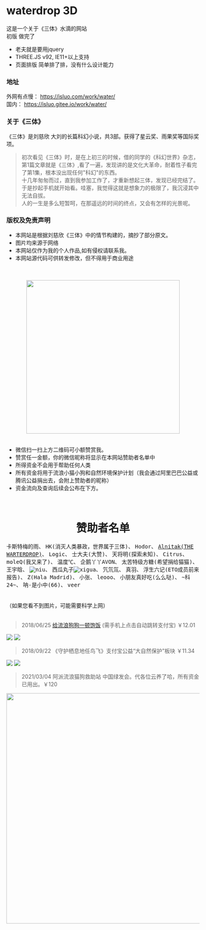 # waterdrop 3D

这是一个关于《三体》水滴的网站<br/>
初版 做完了

* 老夫就是要用jquery
* THREE.JS v92, IE11+以上支持
* 页面排版 简单排了排，没有什么设计能力

### 地址
外网有点慢： https://isluo.com/work/water/
<br/>国内： https://isluo.gitee.io/work/water/

### 关于《三体》
《三体》是刘慈欣 大刘的长篇科幻小说，共3部。获得了星云奖、雨果奖等国际奖项。

> 初次看见《三体》时，是在上初三的时候，借的同学的《科幻世界》杂志，第1篇文章就是《三体》,看了一遍，发现讲的是文化大革命，耐着性子看完了第1集，根本没出现任何"科幻"的东西。<br/>
> 十几年匆匆而过，直到我参加工作了，才重新想起三体，发现已经完结了。于是抄起手机就开始看。哇塞，我觉得这就是想象力的极限了，我沉浸其中无法自拔。<br/>
> 人的一生是多么短暂呵，在那遥远的时间的终点，又会有怎样的光景呢。

### 版权及免责声明
* 本网站是根据刘慈欣《三体》中的情节构建的，摘抄了部分原文。<br/>
* 图片均来源于网络<br/>
* 本网站仅作为我的个人作品,如有侵权请联系我。<br/>
* 本网站源代码可供转发修改，但不得用于商业用途
<br/>
<br/>
<div align=center>
<img src="libs/imgs/up.jpg" width="400" />
</div>
<br/>

* 微信扫一扫上方二维码可小额赞赏我。
* 赞赏任一金额，你的微信昵称将显示在本网站赞助者名单中
* 所得资金不会用于帮助任何人类
* 所有资金将用于流浪小猫小狗和自然环境保护计划（我会通过阿里巴巴公益或腾讯公益捐出去，会附上赞助者的昵称）
* 资金流向及查询后续会公布在下方。
<br/><br/><br/>
# <center>赞助者名单</center>
<kbd>卡斯特梅的雨</kbd>、
<kbd>HK(消灭人类暴政，世界属于三体)</kbd>、
<kbd>Hodor</kbd>、
<kbd><a href="http://www.sci-fifans.net" target="_blank" rel="noopener">Alnitak(THE WARTERDROP)</a></kbd>、
<kbd>Logic</kbd>、
<kbd>士大夫(大赞)</kbd>、
<kbd>天将明(探索未知)</kbd>、
<kbd>Citrus</kbd>、
<kbd>moleQ(我又来了)</kbd>、
<kbd>温度℃</kbd>、
<kbd>企鹅丫丫AVON</kbd>、
<kbd>太苦特级方糖(希望捐给猫猫)</kbd>、
<kbd>王宇晗</kbd>、
<kbd>![niu](/assets/niu.png)</kbd>、
<kbd>西瓜丸子![xigua](/assets/xigua.png)</kbd>、
<kbd>氕氘氚</kbd>、
<kbd>真羽</kbd>、
<kbd>浮生六记(ETO成员前来报告)</kbd>、
<kbd>Z(Hala Madrid)</kbd>、
<kbd>小张</kbd>、
<kbd>leooo</kbd>、
<kbd>小朋友真好吃(么么哒)</kbd>、
<kbd>\~科24\~</kbd>、
<kbd>呐-是小中(66)</kbd>、
<kbd>veer</kbd>
<br/><br/><br/>
（如果您看不到图片，可能需要科学上网）<br/><br/>
> 2018/06/25 <a href="https://ds.alipay.com/?scheme=alipays%3A%2F%2Fplatformapi%2Fstartapp%3FappId%3D10000009%26url%3D%252Fwww%252Ffeedback.htm%253FdonateId%253D2017082413435248543%2526__from__%253Dshare" target="_blank">给流浪狗狗一顿饱饭</a> (需手机上点击自动跳转支付宝) ￥12.01

<img src="assets/b.jpg" />  <img src="assets/c.jpg" />

> 2018/09/22 《守护栖息地任鸟飞》支付宝公益“大自然保护”板块 ￥11.34

<img src="assets/2-1.png" />  <img src="assets/2-0.png" />

> 2021/03/04 阿派流浪猫狗救助站 中国绿发会。代各位云养了哈，所有资金已用出。￥120

<img src="assets/d.jpg" width="600"/>

